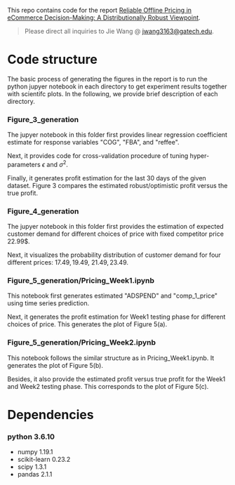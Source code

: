 This repo contains code for the report [Reliable Offline Pricing in eCommerce Decision-Making: A Distributionally Robust Viewpoint](). 

> Please direct all inquiries to Jie Wang @ jwang3163@gatech.edu.

# Code structure 
The basic process of generating the figures in the report is to run the python jupyer notebook in each directory to get experiment results together with scientifc plots. In the following, we provide brief description of each directory.

### Figure\_3\_generation
The jupyer notebook in this folder first provides linear regression coefficient estimate for response variables "COG", "FBA", and "reffee".

Next, it provides code for cross-validation procedure of tuning hyper-parameters $\epsilon$ and $\sigma^2$.

Finally, it generates profit estimation for the last 30 days of the given dataset. Figure 3 compares the estimated robust/optimistic profit versus the true profit.

### Figure\_4\_generation
The jupyer notebook in this folder first provides the estimation of expected customer demand for different choices of price with fixed competitor price 22.99$. 

Next, it visualizes the probability distribution of customer demand for four different prices: 17.49$, 19.49$, 21.49$, 23.49$. 

### Figure\_5\_generation/Pricing\_Week1.ipynb
This notebook first generates estimated "ADSPEND" and "comp\_1\_price" using time series prediction.

Next, it generates the profit estimation for Week1 testing phase for different choices of price. This generates the plot of Figure 5(a).

### Figure\_5\_generation/Pricing\_Week2.ipynb
This notebook follows the similar structure as in Pricing\_Week1.ipynb. It generates the plot of Figure 5(b).

Besides, it also provide the estimated profit versus true profit for the Week1 and Week2 testing phase. This corresponds to the plot of Figure 5(c).




# Dependencies
### python 3.6.10
- numpy                     1.19.1
- scikit-learn              0.23.2
- scipy                     1.3.1
- pandas 					     2.1.1

